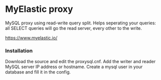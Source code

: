 # MyElastic proxy

MySQL proxy using read-write query split. Helps seperating your queries: all SELECT queries will go the read server, every other to the write.

https://www.myelastic.io/

### Installation

Download the source and edit the proxysql.cnf. Add the writer and reader MySQL server IP address or hostname. Create a mysql user in your database and fill it in the config.
